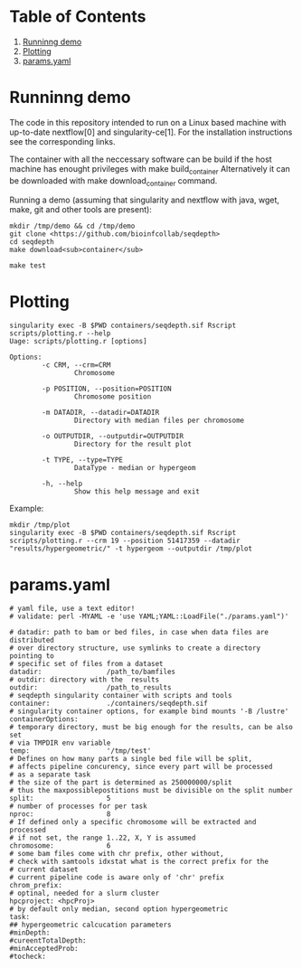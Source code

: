 
# Table of Contents

1.  [Runninng demo](#org4259da5)
2.  [Plotting](#org3d2ce7b)
3.  [params.yaml](#orge628284)


<a id="org4259da5"></a>

# Runninng demo

The code in this repository intended to run on a Linux based machine with
up-to-date nextflow[0] and singularity-ce[1].
For the installation instructions see the corresponding links.

The container with all the neccessary software can be build if the host machine
has enought privileges with make build<sub>container</sub>
Alternatively it can be downloaded with make download<sub>container</sub> command.

Running a demo (assuming that singularity and nextflow with java, wget, make, git and other tools are present):
```
mkdir /tmp/demo && cd /tmp/demo
git clone <https://github.com/bioinfcollab/seqdepth>
cd seqdepth
make download<sub>container</sub>

make test
```

<a id="org3d2ce7b"></a>

# Plotting

```
singularity exec -B $PWD containers/seqdepth.sif Rscript scripts/plotting.r --help
Uage: scripts/plotting.r [options]

Options:
        -c CRM, --crm=CRM
                Chromosome

        -p POSITION, --position=POSITION
                Chromosome position

        -m DATADIR, --datadir=DATADIR
                Directory with median files per chromosome

        -o OUTPUTDIR, --outputdir=OUTPUTDIR
                Directory for the result plot

        -t TYPE, --type=TYPE
                DataType - median or hypergeom

        -h, --help
                Show this help message and exit
```
Example:

```
mkdir /tmp/plot
singularity exec -B $PWD containers/seqdepth.sif Rscript scripts/plotting.r --crm 19 --position 51417359 --datadir "results/hypergeometric/" -t hypergeom --outputdir /tmp/plot
```


<a id="orge628284"></a>

# params.yaml

```
# yaml file, use a text editor!
# validate: perl -MYAML -e 'use YAML;YAML::LoadFile("./params.yaml")'

# datadir: path to bam or bed files, in case when data files are distributed
# over directory structure, use symlinks to create a directory pointing to
# specific set of files from a dataset
datadir:                /path_to/bamfiles
# outdir: directory with the  results
outdir:                 /path_to_results
# seqdepth singularity container with scripts and tools
container:              ./containers/seqdepth.sif
# singularity container options, for example bind mounts '-B /lustre'
containerOptions:
# temporary directory, must be big enough for the results, can be also set
# via TMPDIR env variable
temp:                   '/tmp/test'
# Defines on how many parts a single bed file will be split,
# affects pipeline concurency, since every part will be processed
# as a separate task
# the size of the part is determined as 250000000/split
# thus the maxpossiblepostitions must be divisible on the split number
split:                  5
# number of processes for per task
nproc:                  8
# If defined only a specific chromosome will be extracted and processed
# if not set, the range 1..22, X, Y is assumed
chromosome:             6
# some bam files come with chr prefix, other without,
# check with samtools idxstat what is the correct prefix for the
# current dataset
# current pipeline code is aware only of 'chr' prefix
chrom_prefix:
# optinal, needed for a slurm cluster
hpcproject:	<hpcProj>
# by default only median, second option hypergeometric
task:
## hypergeometric calcucation parameters
#minDepth:
#cureentTotalDepth:
#minAcceptedProb:
#tocheck:
```
